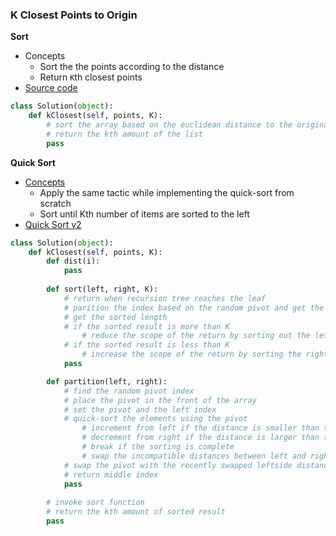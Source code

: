 ### K Closest Points to Origin
**Sort**
- Concepts
    - Sort the the points according to the distance
    - Return `K`th closest points
- [Source code](source/Sort.py)
```python
class Solution(object):
    def kClosest(self, points, K):
        # sort the array based on the euclidean distance to the original point 
        # return the kth amount of the list
        pass
```

**Quick Sort**
- [Concepts](images/divide.png)
    - Apply the same tactic while implementing the quick-sort from scratch
    - Sort until Kth number of items are sorted to the left
- [Quick Sort v2](source/Quicksort2.py)
```python
class Solution(object):
    def kClosest(self, points, K):
        def dist(i):
            pass
    
        def sort(left, right, K):
            # return when recursion tree reaches the leaf
            # parition the index based on the random pivot and get the pivot index
            # get the sorted length
            # if the sorted result is more than K
                # reduce the scope of the return by sorting out the left side of the input
            # if the sorted result is less than K 
                # increase the scope of the return by sorting the right side of the input
            pass

        def partition(left, right):
            # find the random pivot index
            # place the pivot in the front of the array
            # set the pivot and the left index
            # quick-sort the elements using the pivot 
                # increment from left if the distance is smaller than the pivot's
                # decrement from right if the distance is larger than the pivot's
                # break if the sorting is complete
                # swap the incompatible distances between left and right
            # swap the pivot with the recently swapped leftside distance
            # return middle index
            pass
        
        # invoke sort function
        # return the kth amount of sorted result
        pass
```

